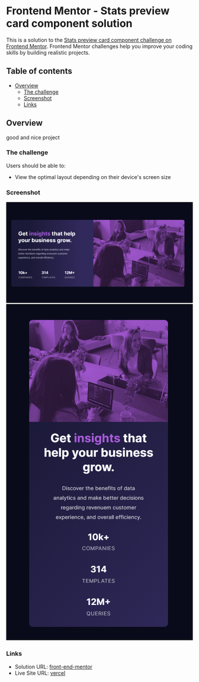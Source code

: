 # Frontend Mentor - Stats preview card component solution

This is a solution to the [Stats preview card component challenge on Frontend Mentor](https://www.frontendmentor.io/challenges/stats-preview-card-component-8JqbgoU62). Frontend Mentor challenges help you improve your coding skills by building realistic projects. 

## Table of contents

- [Overview](#overview)
  - [The challenge](#the-challenge)
  - [Screenshot](#screenshot)
  - [Links](#links)


## Overview
  good and nice project 
### The challenge

Users should be able to:

- View the optimal layout depending on their device's screen size

### Screenshot

![](./assets/screenshot/Screenshot_1.png)
![](./assets/screenshot/Screenshot_2.png)

### Links

- Solution URL: [front-end-mentor](https://www.frontendmentor.io/solutions/stats-preview-card-component-LptNKl9AW7)
- Live Site URL: [vercel](https://stats-preview-card-component-9au1ptc32-artoriasonairda-gmailcom.vercel.app/)


